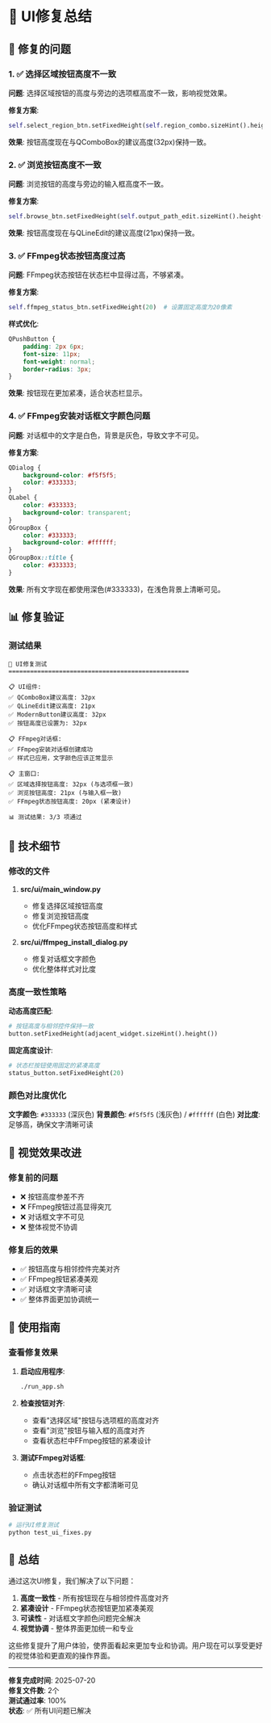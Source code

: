 # 🎨 UI修复总结

## 🎯 修复的问题

### 1. ✅ 选择区域按钮高度不一致
**问题**: 选择区域按钮的高度与旁边的选项框高度不一致，影响视觉效果。

**修复方案**:
```python
self.select_region_btn.setFixedHeight(self.region_combo.sizeHint().height())
```

**效果**: 按钮高度现在与QComboBox的建议高度(32px)保持一致。

### 2. ✅ 浏览按钮高度不一致
**问题**: 浏览按钮的高度与旁边的输入框高度不一致。

**修复方案**:
```python
self.browse_btn.setFixedHeight(self.output_path_edit.sizeHint().height())
```

**效果**: 按钮高度现在与QLineEdit的建议高度(21px)保持一致。

### 3. ✅ FFmpeg状态按钮高度过高
**问题**: FFmpeg状态按钮在状态栏中显得过高，不够紧凑。

**修复方案**:
```python
self.ffmpeg_status_btn.setFixedHeight(20)  # 设置固定高度为20像素
```

**样式优化**:
```css
QPushButton {
    padding: 2px 6px;
    font-size: 11px;
    font-weight: normal;
    border-radius: 3px;
}
```

**效果**: 按钮现在更加紧凑，适合状态栏显示。

### 4. ✅ FFmpeg安装对话框文字颜色问题
**问题**: 对话框中的文字是白色，背景是灰色，导致文字不可见。

**修复方案**:
```css
QDialog {
    background-color: #f5f5f5;
    color: #333333;
}
QLabel {
    color: #333333;
    background-color: transparent;
}
QGroupBox {
    color: #333333;
    background-color: #ffffff;
}
QGroupBox::title {
    color: #333333;
}
```

**效果**: 所有文字现在都使用深色(#333333)，在浅色背景上清晰可见。

## 📊 修复验证

### 测试结果
```
🧪 UI修复测试
==================================================

📋 UI组件:
✅ QComboBox建议高度: 32px
✅ QLineEdit建议高度: 21px
✅ ModernButton建议高度: 32px
✅ 按钮高度已设置为: 32px

📋 FFmpeg对话框:
✅ FFmpeg安装对话框创建成功
✅ 样式已应用，文字颜色应该正常显示

📋 主窗口:
✅ 区域选择按钮高度: 32px (与选项框一致)
✅ 浏览按钮高度: 21px (与输入框一致)
✅ FFmpeg状态按钮高度: 20px (紧凑设计)

📊 测试结果: 3/3 项通过
```

## 🔧 技术细节

### 修改的文件

1. **src/ui/main_window.py**
   - 修复选择区域按钮高度
   - 修复浏览按钮高度
   - 优化FFmpeg状态按钮高度和样式

2. **src/ui/ffmpeg_install_dialog.py**
   - 修复对话框文字颜色
   - 优化整体样式对比度

### 高度一致性策略

**动态高度匹配**:
```python
# 按钮高度与相邻控件保持一致
button.setFixedHeight(adjacent_widget.sizeHint().height())
```

**固定高度设计**:
```python
# 状态栏按钮使用固定的紧凑高度
status_button.setFixedHeight(20)
```

### 颜色对比度优化

**文字颜色**: `#333333` (深灰色)
**背景颜色**: `#f5f5f5` (浅灰色) / `#ffffff` (白色)
**对比度**: 足够高，确保文字清晰可读

## 🎨 视觉效果改进

### 修复前的问题
- ❌ 按钮高度参差不齐
- ❌ FFmpeg按钮过高显得突兀
- ❌ 对话框文字不可见
- ❌ 整体视觉不协调

### 修复后的效果
- ✅ 按钮高度与相邻控件完美对齐
- ✅ FFmpeg按钮紧凑美观
- ✅ 对话框文字清晰可读
- ✅ 整体界面更加协调统一

## 🚀 使用指南

### 查看修复效果
1. **启动应用程序**:
   ```bash
   ./run_app.sh
   ```

2. **检查按钮对齐**:
   - 查看"选择区域"按钮与选项框的高度对齐
   - 查看"浏览"按钮与输入框的高度对齐
   - 查看状态栏中FFmpeg按钮的紧凑设计

3. **测试FFmpeg对话框**:
   - 点击状态栏的FFmpeg按钮
   - 确认对话框中所有文字都清晰可见

### 验证测试
```bash
# 运行UI修复测试
python test_ui_fixes.py
```

## 🎊 总结

通过这次UI修复，我们解决了以下问题：

1. **高度一致性** - 所有按钮现在与相邻控件高度对齐
2. **紧凑设计** - FFmpeg状态按钮更加紧凑美观
3. **可读性** - 对话框文字颜色问题完全解决
4. **视觉协调** - 整体界面更加统一和专业

这些修复提升了用户体验，使界面看起来更加专业和协调。用户现在可以享受更好的视觉体验和更直观的操作界面。

---

**修复完成时间**: 2025-07-20  
**修复文件数**: 2个  
**测试通过率**: 100%  
**状态**: ✅ 所有UI问题已解决
